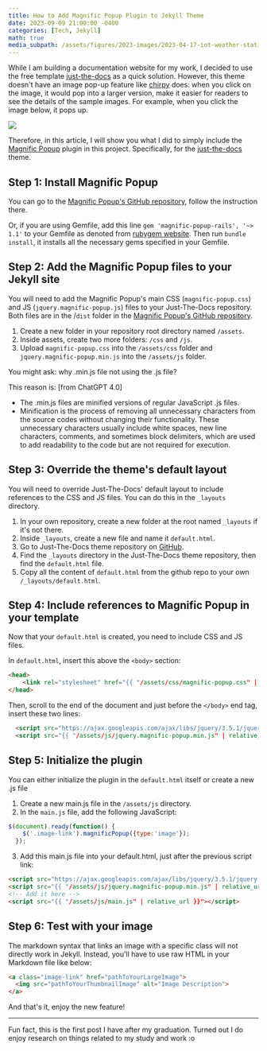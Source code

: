 ```yaml
---
title: How to Add Magnific Popup Plugin to Jekyll Theme
date: 2023-09-09 21:00:00 -0400
categories: [Tech, Jekyll]
math: true
media_subpath: /assets/figures/2023-images/2023-04-17-iot-weather-station-with-esp32
---
```


While I am building a documentation website for my work, I decided to use the free template [just-the-docs](https://just-the-docs.com/) as a quick solution. However, this theme doesn't have an image pop-up feature like [chirpy](https://github.com/cotes2020/jekyll-theme-chirpy) does: when you click on the image, it would pop into a larger version, make it easier for readers to see the details of the sample images. For example, when you click the image below, it pops up.

![](fullview.png)

Therefore, in this article, I will show you what I did to simply include the [Magnific Popup](https://github.com/dimsemenov/Magnific-Popup) plugin in this project. Specifically, for the [just-the-docs](https://just-the-docs.com/) theme.

## Step 1: Install Magnific Popup
You can go to the [Magnific Popup's GitHub repository](https://github.com/dimsemenov/Magnific-Popup), follow the instruction there. 

Or, if you are using Gemfile, add this line `gem 'magnific-popup-rails', '~> 1.1'` to your Gemfile as denoted from [rubygem website](https://rubygems.org/gems/magnific-popup-rails). Then run `bundle install`, it installs all the necessary gems specified in your Gemfile.

## Step 2: Add the Magnific Popup files to your Jekyll site
You will need to add the Magnific Popup's main CSS (`magnific-popup.css`) and JS (`jquery.magnific-popup.js`) files to your Just-The-Docs repository. Both files are in the /`dist` folder in the [Magnific Popup's GitHub repository](https://github.com/dimsemenov/Magnific-Popup).

1. Create a new folder in your repository root directory named `/assets`.
2. Inside assets, create two more folders: `/css` and `/js`.
3. Upload `magnific-popup.css` into the `/assets/css` folder and `jquery.magnific-popup.min.js` into the `/assets/js` folder.

You might ask: why .min.js file not using the .js file? 

This reason is: [from ChatGPT 4.0]
- The .min.js files are minified versions of regular JavaScript .js files. 
- Minification is the process of removing all unnecessary characters from the source codes without changing their functionality. These unnecessary characters usually include white spaces, new line characters, comments, and sometimes block delimiters, which are used to add readability to the code but are not required for execution.

## Step 3: Override the theme's default layout
You will need to override Just-The-Docs' default layout to include references to the CSS and JS files. You can do this in the `_layouts` directory.

1. In your own repository, create a new folder at the root named `_layouts` if it's not there.
2. Inside `_layouts`, create a new file and name it `default.html`.
3. Go to Just-The-Docs theme repository on [GitHub](https://github.com/pmarsceill/just-the-docs).
4. Find the `_layouts` directory in the Just-The-Docs theme repository, then find the `default.html` file. 
5. Copy all the content of `default.html` from the github repo to your own `/_layouts/default.html`.

## Step 4: Include references to Magnific Popup in your template
Now that your `default.html` is created, you need to include CSS and JS files.

In `default.html`, insert this above the `<body>` section:

```html
<head>
    <link rel="stylesheet" href="{{ "/assets/css/magnific-popup.css" | relative_url }}">
</head>
```

Then, scroll to the end of the document and just before the `</body>` end tag, insert these two lines:

```html
  <script src="https://ajax.googleapis.com/ajax/libs/jquery/3.5.1/jquery.min.js"></script>
  <script src="{{ "/assets/js/jquery.magnific-popup.min.js" | relative_url }}"></script>
```

## Step 5: Initialize the plugin
You can either initialize the plugin in the `default.html` itself or create a new .js file
1. Create a new main.js file in the `/assets/js` directory.
2. In the `main.js` file, add the following JavaScript:
```javascript
$(document).ready(function() {
    $('.image-link').magnificPopup({type:'image'});
  });
```

3. Add this main.js file into your default.html, just after the previous script link:
```html
<script src="https://ajax.googleapis.com/ajax/libs/jquery/3.5.1/jquery.min.js"></script>
<script src="{{ "/assets/js/jquery.magnific-popup.min.js" | relative_url }}"></script>
<!-- Add it here -->
<script src="{{ "/assets/js/main.js" | relative_url }}"></script>
```

## Step 6: Test with your image
The markdown syntax that links an image with a specific class will not directly work in Jekyll. Instead, you'll have to use raw HTML in your Markdown file like below:
```markdown
<a class="image-link" href="pathToYourLargeImage">
  <img src="pathToYourThumbnailImage" alt="Image Description">
</a>
```

And that's it, enjoy the new feature!

---
Fun fact, this is the first post I have after my graduation. Turned out I do enjoy research on things related to my study and work :o